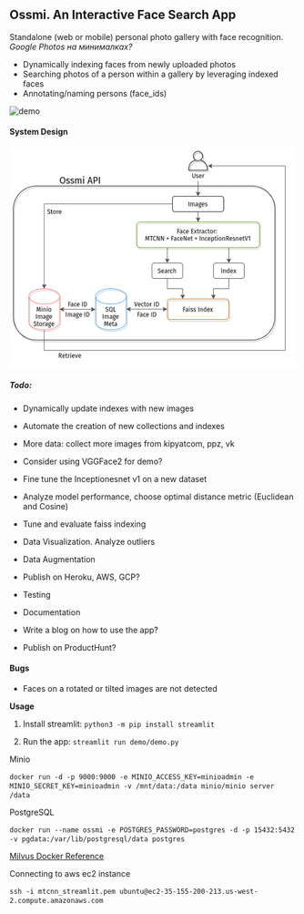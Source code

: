 ## Ossmi. An Interactive Face Search App

 Standalone (web or mobile) personal photo gallery with face recognition. 
_Google Photos на минималках?_

- Dynamically indexing faces from newly uploaded photos
- Searching photos of a person within a gallery by leveraging indexed faces
- Annotating/naming persons (face_ids)


![demo](data/ossmi-demo-2.gif)

#### System Design
![](data/design.png)

##### Todo:
* Dynamically update indexes with new images
* Automate the creation of new collections and indexes
* More data: collect more images from kipyatcom, ppz, vk
* Consider using VGGFace2 for demo?
* Fine tune the Inceptionesnet v1 on a new dataset
* Analyze model performance, choose optimal distance metric (Euclidean and Cosine)
* Tune and evaluate faiss indexing
* Data Visualization. Analyze outliers
* Data Augmentation


* Publish on Heroku, AWS, GCP? 
* Testing
* Documentation
* Write a blog on how to use the app?
* Publish on ProductHunt?
#### Bugs
- Faces on a rotated or tilted images are not detected

**Usage**
 
1. Install streamlit: `python3 -m pip install streamlit`

2. Run the app: `streamlit run demo/demo.py`


Minio

```
docker run -d -p 9000:9000 -e MINIO_ACCESS_KEY=minioadmin -e MINIO_SECRET_KEY=minioadmin -v /mnt/data:/data minio/minio server /data
```

PostgreSQL

```
docker run --name ossmi -e POSTGRES_PASSWORD=postgres -d -p 15432:5432 -v pgdata:/var/lib/postgresql/data postgres
```

[Milvus Docker Reference](https://milvus.io/docs/v0.10.3/milvus_docker-cpu.md)

Connecting to aws ec2 instance
```
ssh -i mtcnn_streamlit.pem ubuntu@ec2-35-155-200-213.us-west-2.compute.amazonaws.com
```